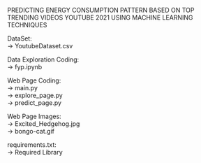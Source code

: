 PREDICTING ENERGY CONSUMPTION PATTERN BASED ON TOP TRENDING VIDEOS YOUTUBE 2021 USING MACHINE LEARNING TECHNIQUES 

DataSet:<br/>
-> YoutubeDataset.csv

Data Exploration Coding:<br/>
-> fyp.ipynb

Web Page Coding:<br/>
-> main.py<br/>
-> explore_page.py<br/>
-> predict_page.py

Web Page Images:<br/>
-> Excited_Hedgehog.jpg <br/>
-> bongo-cat.gif

requirements.txt:<br/>
-> Required Library
